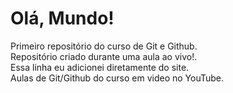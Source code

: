 # Olá, Mundo!
Primeiro repositório do curso de Git e Github.<br>
Repositório criado durante uma aula ao vivo!.<br>
Essa linha eu adicionei diretamente do site.   
Aulas de Git/Github do curso em video no YouTube.
